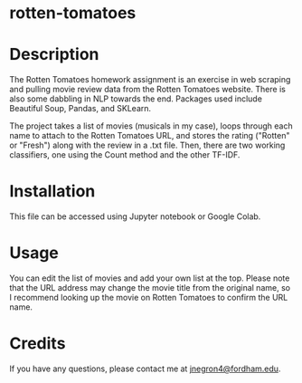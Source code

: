 # rotten-tomatoes

# Description

The Rotten Tomatoes homework assignment is an exercise in web scraping and pulling movie review data from the Rotten Tomatoes website. There is also some dabbling in NLP towards the end. Packages used include Beautiful Soup, Pandas, and SKLearn. 

The project takes a list of movies (musicals in my case), loops through each name to attach to the Rotten Tomatoes URL, and stores the rating ("Rotten" or "Fresh") along with the review in a .txt file. Then, there are two working classifiers, one using the Count method and the other TF-IDF.

# Installation

This file can be accessed using Jupyter notebook or Google Colab.

# Usage

You can edit the list of movies and add your own list at the top. Please note that the URL address may change the movie title from the original name, so I recommend looking up the movie on Rotten Tomatoes to confirm the URL name.

# Credits

If you have any questions, please contact me at jnegron4@fordham.edu.
